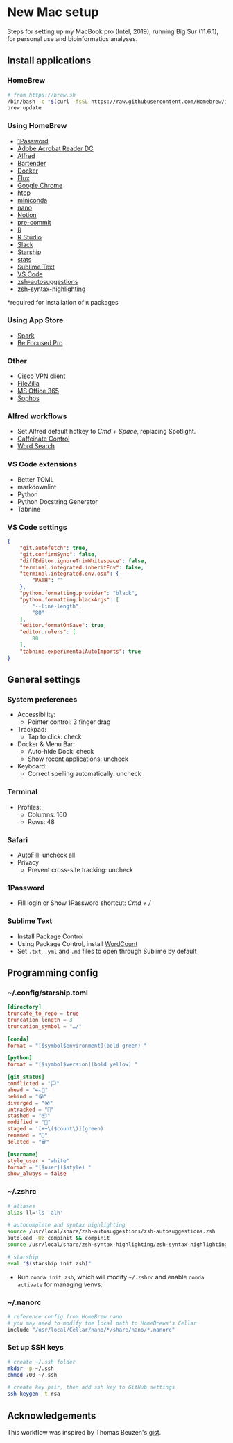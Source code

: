 # New Mac setup

Steps for setting up my MacBook pro (Intel, 2019), running Big Sur (11.6.1), for personal use and bioinformatics analyses.

## Install applications

### HomeBrew

```bash
# from https://brew.sh
/bin/bash -c "$(curl -fsSL https://raw.githubusercontent.com/Homebrew/install/HEAD/install.sh)"
brew update
```

### Using HomeBrew

- [1Password](https://formulae.brew.sh/cask/1password#default)
- [Adobe Acrobat Reader DC](https://formulae.brew.sh/cask/adobe-acrobat-reader)
- [Alfred](https://formulae.brew.sh/cask/alfred#default)
- [Bartender](https://formulae.brew.sh/cask/bartender#default)
- [Docker](https://formulae.brew.sh/cask/docker#default)
- [Flux](https://formulae.brew.sh/cask/flux#default)
- [Google Chrome](https://formulae.brew.sh/cask/google-chrome)
- [htop](https://formulae.brew.sh/formula/htop#default)
- [miniconda](https://formulae.brew.sh/cask/miniconda#default)
- [nano](https://formulae.brew.sh/formula/nano#default)
- [Notion](https://formulae.brew.sh/cask/notion#default)
- [pre-commit](https://formulae.brew.sh/formula/pre-commit)
- [R](https://formulae.brew.sh/formula/r#default)
- [R Studio](https://formulae.brew.sh/cask/rstudio#default)
- [Slack](https://formulae.brew.sh/cask/slack#default)
- [Starship](https://formulae.brew.sh/formula/starship#default)
- [stats](https://formulae.brew.sh/cask/stats#default)
- [Sublime Text](https://formulae.brew.sh/cask/sublime-text#default)
- [VS Code](https://formulae.brew.sh/cask/visual-studio-code#default)
- [zsh-autosuggestions](https://formulae.brew.sh/formula/zsh-autosuggestions#default)
- [zsh-syntax-highlighting](https://formulae.brew.sh/formula/zsh-syntax-highlighting#default)

*required for installation of `R` packages

### Using App Store

- [Spark](https://sparkmailapp.com)
- [Be Focused Pro](https://apps.apple.com/us/app/be-focused-pro-focus-timer/id961632517?mt=12)

### Other

- [Cisco VPN client](https://www.ucl.ac.uk/isd/how-to/connecting-to-ucl-vpn-macos-11big-sur)
- [FileZilla](https://filezilla-project.org/download.php?type=client)
- [MS Office 365](https://www.office.com/)
- [Sophos](https://www.ucl.ac.uk/isd/how-to/how-to-install-sophos-for-mac)

### Alfred workflows

- Set Alfred default hotkey to *Cmd + Space*, replacing Spotlight.
- [Caffeinate Control](http://www.packal.org/workflow/caffeinate-control)
- [Word Search](https://www.packal.org/workflow/word-search)

### VS Code extensions

- Better TOML
- markdownlint
- Python
- Python Docstring Generator
- Tabnine

### VS Code settings

```json
{
    "git.autofetch": true,
    "git.confirmSync": false,
    "diffEditor.ignoreTrimWhitespace": false,
    "terminal.integrated.inheritEnv": false,
    "terminal.integrated.env.osx": {
        "PATH": ""
    },
    "python.formatting.provider": "black",
    "python.formatting.blackArgs": [
        "--line-length",
        "80"
    ],
    "editor.formatOnSave": true,
    "editor.rulers": [
        80
    ],
    "tabnine.experimentalAutoImports": true
}
```

## General settings

### System preferences

- Accessibility:
  - Pointer control: 3 finger drag
- Trackpad:
  - Tap to click: check
- Docker & Menu Bar:
  - Auto-hide Dock: check
  - Show recent applications: uncheck
- Keyboard: 
  - Correct spelling automatically: uncheck

### Terminal 

- Profiles: 
  - Columns: 160
  - Rows: 48

### Safari

- AutoFill: uncheck all
- Privacy
  - Prevent cross-site tracking: uncheck

### 1Password

- Fill login or Show 1Password shortcut: *Cmd + /*

### Sublime Text

- Install Package Control
- Using Package Control, install [WordCount](https://packagecontrol.io/packages/WordCount)
- Set `.txt`, `.yml` and `.md` files to open through Sublime by default

## Programming config

### ~/.config/starship.toml

```toml
[directory]
truncate_to_repo = true
truncation_length = 3
truncation_symbol = "…/"

[conda]
format = "[$symbol$environment](bold green) "

[python]
format = "[$symbol$version](bold yellow) "

[git_status]
conflicted = "🏳"
ahead = "🏎💨"
behind = "😰"
diverged = "😵"
untracked = "🤷‍"
stashed = "📦"
modified = "📝"
staged = '[++\($count\)](green)'
renamed = "👅"
deleted = "🗑"

[username]
style_user = "white"
format = "[$user]($style) "
show_always = false
```

### ~/.zshrc

```bash
# aliases
alias ll='ls -alh'

# autocomplete and syntax highlighting
source /usr/local/share/zsh-autosuggestions/zsh-autosuggestions.zsh
autoload -Uz compinit && compinit
source /usr/local/share/zsh-syntax-highlighting/zsh-syntax-highlighting.zsh

# starship
eval "$(starship init zsh)"
```

- Run `conda init zsh`, which will modify `~/.zshrc` and enable `conda activate` for managing venvs. 

### ~/.nanorc

```bash
# reference config from HomeBrew nano
# you may need to modify the local path to HomeBrews's Cellar
include "/usr/local/Cellar/nano/*/share/nano/*.nanorc"
```

### Set up SSH keys

```bash
# create ~/.ssh folder
mkdir -p ~/.ssh
chmod 700 ~/.ssh

# create key pair, then add ssh key to GitHub settings
ssh-keygen -t rsa
```

## Acknowledgements

This workflow was inspired by Thomas Beuzen's [gist](https://gist.github.com/TomasBeuzen/31e934a6ee2f1ab06c7e477478ceeb97).
